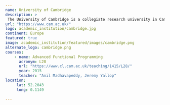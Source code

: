 ```yaml
---
name: University of Cambridge
description: >
 The University of Cambridge is a collegiate research university in Cambridge, United Kingdom. 
url: "https://www.cam.ac.uk/"
logo: academic_institution/cambridge.jpg
continent: Europe
featured: true
image: academic_institution/featured/images/cambridge.png
alternate_logo: cambridge.png
courses:
    - name: Advanced Functional Programming 
      acronym: L28
      url: "https://www.cl.cam.ac.uk/teaching/1415/L28/"
      year: 2015
      teacher: "Anil Madhavapeddy, Jeremy Yallop"
location:
     lat: 52.2043
     long: 0.1149
   
---
```

